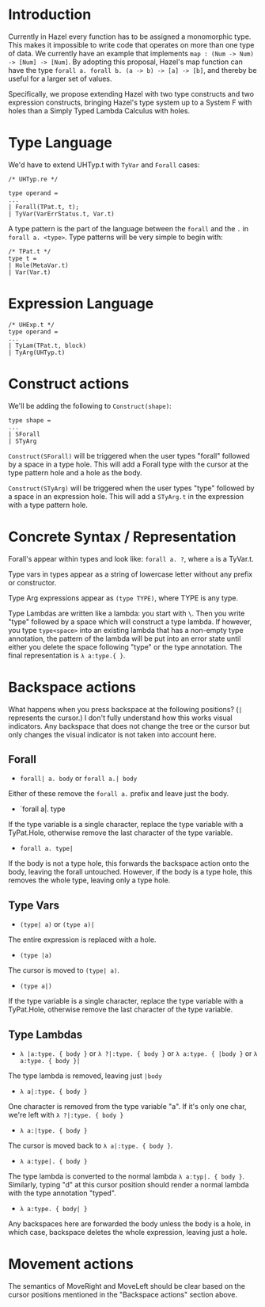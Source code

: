 # Introduction

Currently in Hazel every function has to be assigned a monomorphic type.
This makes it impossible to write code that operates on more than one type
of data. We currently have an example that implements `map : (Num -> Num)
-> [Num] -> [Num]`. By adopting this proposal, Hazel's map function can
have the type `forall a. forall b. (a -> b) -> [a] -> [b]`, and thereby be useful for
a larger set of values.

Specifically, we propose extending Hazel with two type constructs
and two expression constructs, bringing Hazel's type system up to
a System F with holes than a Simply Typed Lambda Calculus with holes.

# Type Language

We'd have to extend UHTyp.t with `TyVar` and `Forall` cases:

  ```reason
  /* UHTyp.re */

  type operand =
  ...
  | Forall(TPat.t, t);
  | TyVar(VarErrStatus.t, Var.t)
  ```

  A type pattern is the part of the language between the `forall` and the `.`
  in `forall a. <type>`. Type patterns will be very simple to begin with:

  ```reason
  /* TPat.t */
  type t =
  | Hole(MetaVar.t)
  | Var(Var.t)
  ```

  <!-- TODO: Talk about how TPat.t's might expand in the future -->

# Expression Language

  ```reason
  /* UHExp.t */
  type operand =
  ...
  | TyLam(TPat.t, block)
  | TyArg(UHTyp.t)
  ```

# Construct actions

  We'll be adding the following to `Construct(shape)`:

  ```reason
  type shape =
  ...
  | SForall
  | STyArg
  ```

  `Construct(SForall)` will be triggered when the user types "forall" followed by
  a space in a type hole. This will add a Forall type with the cursor at the type
  pattern hole and a hole as the body.

  `Construct(STyArg)` will be triggered when the user types "type" followed by a
  space in an expression hole. This will add a `STyArg.t` in the expression with a
  type pattern hole.

# Concrete Syntax / Representation

  Forall's appear within types and look like: `forall a. ?`, where `a` is
  a TyVar.t.

  Type vars in types appear as a string of lowercase letter without any prefix
  or constructor.

  Type Arg expressions appear as `(type TYPE)`, where TYPE is any type.

  Type Lambdas are written like a lambda: you start with `\`. Then you write
  "type" followed by a space which will construct a type lambda. If however, you
  type `type<space>` into an existing lambda that has a non-empty type
  annotation, the pattern of the lambda will be put into an error state until
  either you delete the space following "type" or the type annotation. The final
  representation is `λ a:type.{ }`.

# Backspace actions

  What happens when you press backspace at the following positions? (`|`
  represents the cursor.) I don't fully understand how this works visual
  indicators. Any backspace that does not change the tree or the cursor
  but only changes the visual indicator is not taken into account here.

## Forall

  * `forall| a. body` or `forall a.| body`

  Either of these remove the `forall a.` prefix and leave just the body.

  * `forall a|. type

  If the type variable is a single character, replace the type variable with a TyPat.Hole,
  otherwise remove the last character of the type variable.

  * `forall a. type|`

  If the body is not a type hole, this forwards the backspace action onto the
  body, leaving the forall untouched. However, if the body is a type hole, this
  removes the whole type, leaving only a type hole.

## Type Vars

  * `(type| a)` or `(type a)|`

  The entire expression is replaced with a hole.

  * `(type |a)`

  The cursor is moved to `(type| a)`.

  * `(type a|)`

  If the type variable is a single character, replace the type variable with a TyPat.Hole,
  otherwise remove the last character of the type variable.

## Type Lambdas

  * `λ |a:type. { body }` or `λ ?|:type. { body }` or `λ a:type. { |body }` or `λ a:type. { body }|`


  The type lambda is removed, leaving just `|body`

  * `λ a|:type. { body }`

  One character is removed from the type variable "a". If it's only one char,
  we're left with `λ ?|:type. { body }`

  * `λ a:|type. { body }`

  The cursor is moved back to `λ a|:type. { body }`.

  * `λ a:type|. { body }`

  The type lambda is converted to the normal lambda `λ a:typ|. { body }`.
  Similarly, typing "d" at this cursor position should render a normal lambda
  with the type annotation "typed".

  * `λ a:type. { body| }`

  Any backspaces here are forwarded the body unless the body is a hole, in
  which case, backspace deletes the whole expression, leaving just a hole.

# Movement actions

  The semantics of MoveRight and MoveLeft should be clear based on the cursor
  positions mentioned in the "Backspace actions" section above.

  <!-- TODO: Talk about what happens with contexts / where we'll need them -->
